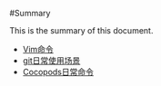 #Summary

This is the summary of this document.

* [Vim命令](Content/Vim命令.md)
* [git日常使用场景](Content/Git命令.md)
* [Cocopods日常命令](Content/Cocopods命令.md)
